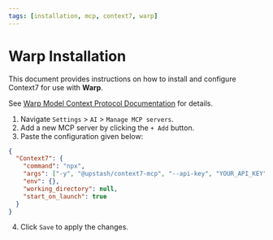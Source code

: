 ```yaml
---
tags: [installation, mcp, context7, warp]
---
```


# Warp Installation

This document provides instructions on how to install and configure Context7 for use with **Warp**.

See [Warp Model Context Protocol Documentation](https://docs.warp.dev/knowledge-and-collaboration/mcp#adding-an-mcp-server) for details.

1.  Navigate `Settings` > `AI` > `Manage MCP servers`.
2.  Add a new MCP server by clicking the `+ Add` button.
3.  Paste the configuration given below:

```json
{
  "Context7": {
    "command": "npx",
    "args": ["-y", "@upstash/context7-mcp", "--api-key", "YOUR_API_KEY"],
    "env": {},
    "working_directory": null,
    "start_on_launch": true
  }
}
```

4.  Click `Save` to apply the changes.
